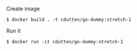 Create image

`$ docker build . -t cdutten/go-dummy:stretch-1`

Run it 

`$ docker run -it cdutten/go-dummy:stretch-1`